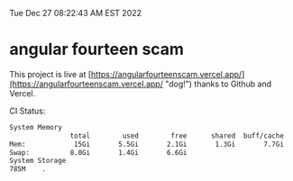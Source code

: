 Tue Dec 27 08:22:43 AM EST 2022

# angular fourteen scam


This project is live at [https://angularfourteenscam.vercel.app/](https://angularfourteenscam.vercel.app/ "dog!") thanks to Github and Vercel.

CI Status: 

```bash
System Memory
               total        used        free      shared  buff/cache   available
Mem:            15Gi       5.5Gi       2.1Gi       1.3Gi       7.7Gi       8.1Gi
Swap:          8.0Gi       1.4Gi       6.6Gi
System Storage
785M	.
